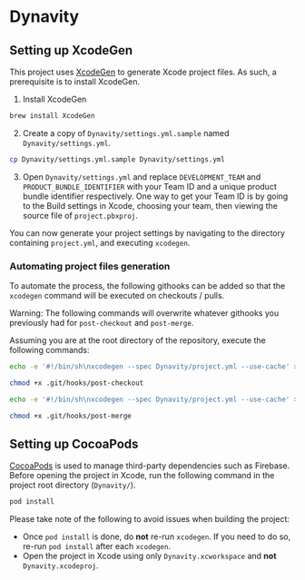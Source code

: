 # Dynavity


## Setting up XcodeGen

This project uses [XcodeGen](https://github.com/yonaskolb/XcodeGen) to generate Xcode project files. As such, a prerequisite is to install XcodeGen.

1. Install XcodeGen
```sh
brew install XcodeGen
```

2. Create a copy of `Dynavity/settings.yml.sample` named `Dynavity/settings.yml`.
```sh
cp Dynavity/settings.yml.sample Dynavity/settings.yml
```

3. Open `Dynavity/settings.yml` and replace `DEVELOPMENT_TEAM` and `PRODUCT_BUNDLE_IDENTIFIER` with your Team ID and a unique product bundle identifier respectively.
One way to get your Team ID is by going to the Build settings in Xcode, choosing your team, then viewing the source file of `project.pbxproj`.

You can now generate your project settings by navigating to the directory containing `project.yml`, and executing `xcodegen`.

### Automating project files generation

To automate the process, the following githooks can be added so that the `xcodegen` command will be executed on checkouts / pulls.

Warning: The following commands will overwrite whatever githooks you previously had for `post-checkout` and `post-merge`.

Assuming you are at the root directory of the repository, execute the following commands:

```sh
echo -e '#!/bin/sh\nxcodegen --spec Dynavity/project.yml --use-cache' > .git/hooks/post-checkout

chmod +x .git/hooks/post-checkout

echo -e '#!/bin/sh\nxcodegen --spec Dynavity/project.yml --use-cache' > .git/hooks/post-merge

chmod +x .git/hooks/post-merge

```

## Setting up CocoaPods

[CocoaPods](https://github.com/CocoaPods/CocoaPods) is used to manage third-party dependencies such as Firebase.
Before opening the project in Xcode, run the following command in the project root directory (`Dynavity/`).

```sh
pod install
```

Please take note of the following to avoid issues when building the project:
- Once `pod install` is done, do **not** re-run `xcodegen`. If you need to do so, re-run `pod install` after each `xcodegen`.
- Open the project in Xcode using only `Dynavity.xcworkspace` and **not** `Dynavity.xcodeproj`.

